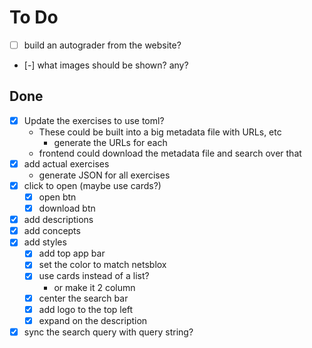 # To Do
- [ ] build an autograder from the website?
- [-] what images should be shown? any?

## Done
- [x] Update the exercises to use toml?
	- These could be built into a big metadata file with URLs, etc
		- generate the URLs for each
	- frontend could download the metadata file and search over that
- [x] add actual exercises
	- generate JSON for all exercises
- [x] click to open (maybe use cards?)
	- [x] open btn
	- [x] download btn
- [x] add descriptions
- [x] add concepts
- [x] add styles
	- [x] add top app bar
	- [x] set the color to match netsblox
	- [x] use cards instead of a list?
		- or make it 2 column
	- [x] center the search bar
	- [x] add logo to the top left
	- [x] expand on the description
- [x] sync the search query with query string?
